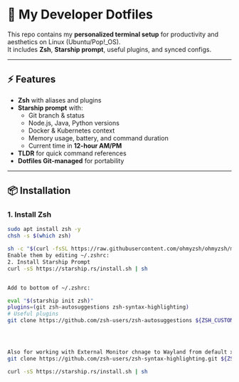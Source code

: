 # 🚀 My Developer Dotfiles

This repo contains my **personalized terminal setup** for productivity and aesthetics on Linux (Ubuntu/Pop!_OS).  
It includes **Zsh**, **Starship prompt**, useful plugins, and synced configs.

---

## ⚡ Features
- **Zsh** with aliases and plugins
- **Starship prompt** with:
  - Git branch & status
  - Node.js, Java, Python versions
  - Docker & Kubernetes context
  - Memory usage, battery, and command duration
  - Current time in **12-hour AM/PM**
- **TLDR** for quick command references
- **Dotfiles Git-managed** for portability

---

## 📦 Installation

### 1. Install Zsh
```bash
sudo apt install zsh -y
chsh -s $(which zsh)

sh -c "$(curl -fsSL https://raw.githubusercontent.com/ohmyzsh/ohmyzsh/master/tools/install.sh)"
Enable them by editing ~/.zshrc:
2. Install Starship Prompt
curl -sS https://starship.rs/install.sh | sh


Add to bottom of ~/.zshrc:

eval "$(starship init zsh)"
plugins=(git zsh-autosuggestions zsh-syntax-highlighting)
# Useful plugins
git clone https://github.com/zsh-users/zsh-autosuggestions ${ZSH_CUSTOM:-~/.oh-my-zsh/custom}/plugins/zsh-autosuggestions




Also for working with External Monitor chnage to Wayland from default x11 and also make the permanent fix by editing wayland to tru in custom.config
git clone https://github.com/zsh-users/zsh-syntax-highlighting.git ${ZSH_CUSTOM:-~/.oh-my-zsh/custom}/plugins/zsh-syntax-highlighting

curl -sS https://starship.rs/install.sh | sh

